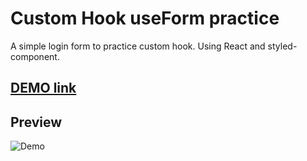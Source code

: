 # Custom Hook useForm practice

A simple login form to practice custom hook.
Using React and styled-component.

## [DEMO link](https://nicolakacha.github.io/interview-project/)

## Preview
![Demo](https://i.imgur.com/OxLA4XR.png)